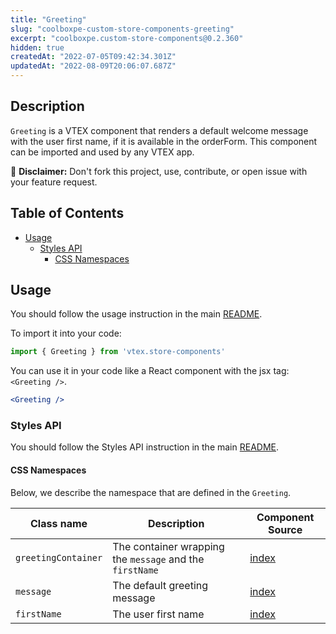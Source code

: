 ```yaml
---
title: "Greeting"
slug: "coolboxpe-custom-store-components-greeting"
excerpt: "coolboxpe.custom-store-components@0.2.360"
hidden: true
createdAt: "2022-07-05T09:42:34.301Z"
updatedAt: "2022-08-09T20:06:07.687Z"
---
```

## Description

`Greeting` is a VTEX component that renders a default welcome message with the user first name, if it is available in the orderForm. This component can be imported and used by any VTEX app.

:loudspeaker: **Disclaimer:** Don't fork this project, use, contribute, or open issue with your feature request.

## Table of Contents
- [Usage](#usage)
  - [Styles API](#styles-api)
    - [CSS Namespaces](#css-namespaces)

## Usage
You should follow the usage instruction in the main [README](https://github.com/vtex-apps/store-components/blob/master/README.md#usage).

To import it into your code: 
```js
import { Greeting } from 'vtex.store-components'
```

You can use it in your code like a React component with the jsx tag: `<Greeting />`. 
```jsx
<Greeting />
```

### Styles API

You should follow the Styles API instruction in the main [README](/README.md#styles-api).

#### CSS Namespaces
Below, we describe the namespace that are defined in the `Greeting`.

| Class name | Description | Component Source |
| ---------- | ----------- | ---------------- |
| `greetingContainer` | The container wrapping the `message` and the `firstName` | [index](/react/components/Greeting/index.js) |
| `message` | The default greeting message | [index](/react/components/Greeting/index.js) |
| `firstName` | The user first name | [index](/react/components/Greeting/index.js) |